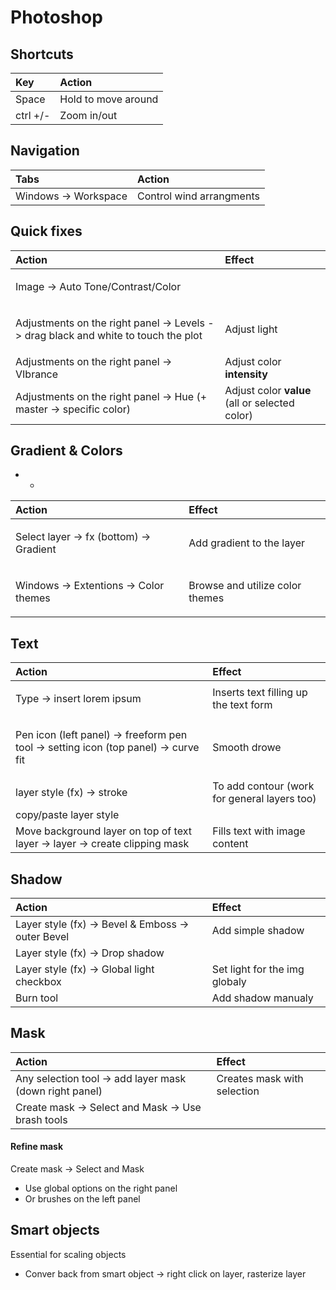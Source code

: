# Photoshop

## Shortcuts 

| Key | Action |
| :--- | :--- |
| Space | Hold to move around |
| ctrl +/- | Zoom in/out |

## Navigation

| Tabs | Action |
| :--- | :--- |
| Windows -&gt; Workspace | Control wind arrangments |

## Quick fixes

<table>
  <thead>
    <tr>
      <th style="text-align:left">Action</th>
      <th style="text-align:left">Effect</th>
    </tr>
  </thead>
  <tbody>
    <tr>
      <td style="text-align:left">
        <p></p>
        <p>Image -&gt; Auto Tone/Contrast/Color</p>
      </td>
      <td style="text-align:left"></td>
    </tr>
    <tr>
      <td style="text-align:left">
        <p></p>
        <p>Adjustments on the right panel -&gt; Levels -&gt; drag black and white
          to touch the plot</p>
      </td>
      <td style="text-align:left">Adjust light</td>
    </tr>
    <tr>
      <td style="text-align:left">Adjustments on the right panel -&gt; VIbrance</td>
      <td style="text-align:left">Adjust color <b>intensity</b>
      </td>
    </tr>
    <tr>
      <td style="text-align:left">Adjustments on the right panel -&gt; Hue (+ master -&gt; specific color)</td>
      <td
      style="text-align:left">Adjust color <b>value </b>(all or selected color)</td>
    </tr>
  </tbody>
</table>

## Gradient & Colors

* * 
<table>
  <thead>
    <tr>
      <th style="text-align:left">Action</th>
      <th style="text-align:left">Effect</th>
    </tr>
  </thead>
  <tbody>
    <tr>
      <td style="text-align:left">
        <p></p>
        <p>Select layer -&gt; fx (bottom) -&gt; Gradient</p>
      </td>
      <td style="text-align:left">Add gradient to the layer</td>
    </tr>
    <tr>
      <td style="text-align:left">
        <p></p>
        <p>Windows -&gt; Extentions -&gt; Color themes</p>
      </td>
      <td style="text-align:left">Browse and utilize color themes</td>
    </tr>
  </tbody>
</table>

## Text

<table>
  <thead>
    <tr>
      <th style="text-align:left">Action</th>
      <th style="text-align:left">Effect</th>
    </tr>
  </thead>
  <tbody>
    <tr>
      <td style="text-align:left">
        <p></p>
        <p>Type -&gt; insert lorem ipsum</p>
      </td>
      <td style="text-align:left">Inserts text filling up the text form</td>
    </tr>
    <tr>
      <td style="text-align:left">
        <p></p>
        <p>Pen icon (left panel) -&gt; freeform pen tool -&gt; setting icon (top
          panel) -&gt; curve fit</p>
      </td>
      <td style="text-align:left">Smooth drowe</td>
    </tr>
    <tr>
      <td style="text-align:left">layer style (fx) -&gt; stroke</td>
      <td style="text-align:left">To add contour (work for general layers too)</td>
    </tr>
    <tr>
      <td style="text-align:left">copy/paste layer style</td>
      <td style="text-align:left"></td>
    </tr>
    <tr>
      <td style="text-align:left">Move background layer on top of text layer -&gt; layer -&gt; create clipping
        mask</td>
      <td style="text-align:left">Fills text with image content</td>
    </tr>
  </tbody>
</table>

## Shadow 

| Action | Effect |
| :--- | :--- |
| Layer style \(fx\) -&gt; Bevel & Emboss -&gt; outer Bevel | Add simple shadow |
| Layer style \(fx\) -&gt; Drop shadow |  |
| Layer style \(fx\) -&gt; Global light checkbox | Set light for the img globaly  |
| Burn tool | Add shadow manualy  |

## Mask

| Action | Effect |
| :--- | :--- |
| Any selection tool -&gt; add layer mask \(down right panel\)  | Creates mask with selection |
| Create mask -&gt; Select and Mask -&gt; Use brash tools  |  |

#### Refine mask 

Create mask -&gt; Select and Mask 

* Use global options on the right panel 
* Or brushes on the left panel

## Smart objects 

Essential for scaling objects 

* Conver back from smart object -&gt; right click on layer, rasterize layer 





